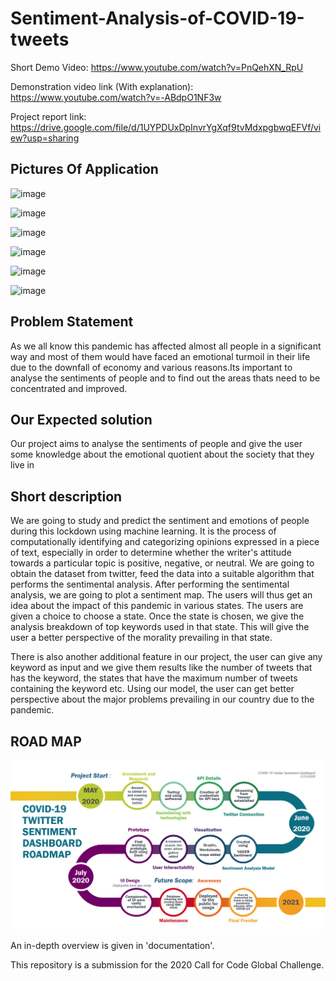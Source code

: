 # Sentiment-Analysis-of-COVID-19-tweets
Short Demo Video: https://www.youtube.com/watch?v=PnQehXN_RpU

Demonstration video link (With explanation): https://www.youtube.com/watch?v=-ABdpO1NF3w

Project report link: https://drive.google.com/file/d/1UYPDUxDpInvrYgXqf9tvMdxpgbwqEFVf/view?usp=sharing

## Pictures Of Application

![image](https://user-images.githubusercontent.com/61049979/176559870-018d0445-aa77-467b-8760-803f82b324f7.png)

![image](https://user-images.githubusercontent.com/61049979/176559945-18566adf-df9a-4ab6-b46f-f84574567061.png)

![image](https://user-images.githubusercontent.com/61049979/176560008-4230afc3-125b-4a88-8c90-a1a9614dc39a.png)

![image](https://user-images.githubusercontent.com/61049979/176560087-a892f5ae-8453-4509-a310-1ff8ecb4d255.png)

![image](https://user-images.githubusercontent.com/61049979/176560155-b31ec3dd-1bc0-4ac0-b439-cf5e0dc055b9.png)

![image](https://user-images.githubusercontent.com/61049979/176560220-a01a092c-1b02-49ad-850b-97c076f6f063.png)


## Problem Statement 
 As we all know this pandemic has affected almost all people in a significant way and most of them would have faced an emotional turmoil in their life due to the downfall of     economy and various reasons.Its important to analyse the sentiments of people and to find out the areas thats need to be concentrated and improved.

## Our Expected solution

Our project aims to analyse the sentiments of people and give the user some knowledge about the emotional quotient about the society that they live in

## Short description

We are going to study and predict the sentiment and emotions of people during this lockdown using machine learning. It is the process of computationally identifying and categorizing opinions expressed in a piece of text, especially in order to determine whether the writer's attitude towards a particular topic is positive, negative, or neutral. We are going to obtain the dataset from twitter, feed the data into a suitable algorithm that performs the sentimental analysis. After performing the sentimental analysis, we are going to plot a sentiment map. The users will thus get an idea about the impact of this pandemic in various states. The users are given a choice to choose a state. Once the state is chosen, we give the analysis breakdown of top keywords used in that state. This will give the user a better perspective of the morality prevailing in that state.
 
There is also another additional feature in our project, the user can give any keyword as input and we give them results like the number of tweets that has the keyword, the states that have the maximum number of tweets containing the keyword etc. Using our model, the user can get better perspective about the major problems prevailing in our country due to the pandemic.


## ROAD MAP

![alt text](https://github.com/Zualemo-xo/COVID-19-Twitter-Sentiment-Dashboard/blob/master/Roadmap_CFC.PNG?raw=true)


An in-depth overview is given in 'documentation'.

This repository is a submission for the 2020 Call for Code Global Challenge.



